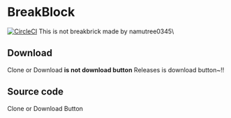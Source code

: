 # BreakBlock
[![CircleCI](https://circleci.com/gh/NamuTree0345/BreakBlock.svg?style=svg)](https://circleci.com/)
This is not breakbrick
made by namutree0345\

## Download
Clone or Download **is not download button**
Releases is download button~!!

## Source code
Clone or Download Button
